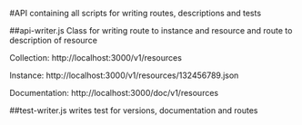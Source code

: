 #API
containing all scripts for writing routes, descriptions and tests

##api-writer.js
Class for writing route to instance and resource and route to description of resource

Collection:
http://localhost:3000/v1/resources

Instance:
http://localhost:3000/v1/resources/132456789.json

Documentation:
http://localhost:3000/doc/v1/resources

##test-writer.js
writes test for versions, documentation and routes